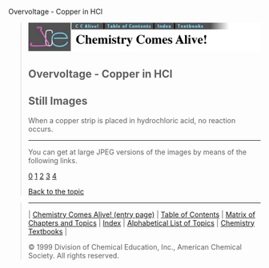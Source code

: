 





 Overvoltage - Copper in HCl
 



> ![Chemistry Comes Alive!](ccahead.gif)
> 
> 
> 
> 
> 
> 
> 
> 
> 
> ## Overvoltage - Copper in HCl
> 
> 
> 
> 
> ## Still Images
> 
> 
> 
> 
> 
> 
> 
> 
> 
>  When a copper strip is placed in hydrochloric acid, no reaction
occurs.
>  
> 
> 
> 
> 
> 
> 
> ---
> 
> 
>  You can get at large JPEG versions of the images by means of the following links.
>    
> 
> 
> [0](../../STILLS/VOLTAGE/VOLTAGE2/64JPG48/0.JPG) 
> [1](../../STILLS/VOLTAGE/VOLTAGE2/64JPG48/1.JPG) 
> [2](../../STILLS/VOLTAGE/VOLTAGE2/64JPG48/2.JPG) 
> [3](../../STILLS/VOLTAGE/VOLTAGE2/64JPG48/3.JPG) 
> [4](../../STILLS/VOLTAGE/VOLTAGE2/64JPG48/4.JPG) 
> 
> 
> 
> 
> [Back to the topic](../../MAIN/VOLTAGE/PAGE1.HTM)



> ---
> 
> 
>  |
>  [Chemistry Comes Alive! (entry page)](../../INDEX.HTM) 
>  |
>  [Table of Contents](../../CONTENTS.HTM) 
>  |
>  [Matrix of Chapters and Topics](../../MATRIX.HTM) 
>  |
>  [Index](../../WORDS.HTM) 
>  |
>  [Alphabetical List of Topics](../../ALPHATOP.HTM) 
>  |
>  [Chemistry Textbooks](../../BOOKS.HTM) 
>  |
>  
>  © 1999 Division of Chemical Education, Inc.,
American Chemical Society. All rights reserved.






